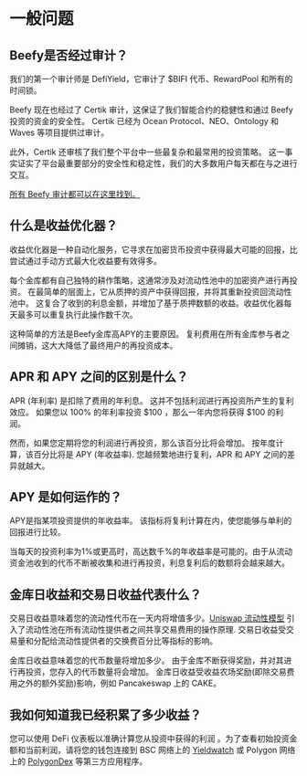 # 一般问题

## Beefy是否经过审计？

我们的第一个审计师是 DefiYield，它审计了 $BIFI 代币、RewardPool 和所有的时间锁。

Beefy 现在也经过了 Certik 审计，这保证了我们智能合约的稳健性和通过 Beefy 投资的资金的安全性。 Certik 已经为 Ocean Protocol、NEO、Ontology 和 Waves 等项目提供过审计。

此外，Certik 还审核了我们整个平台中一些最复杂和最常用的投资策略。 这一事实证实了平台最重要部分的安全性和稳定性，我们的大多数用户每天都在与之进行交互。

[所有 Beefy 审计都可以在这里找到。](https://github.com/beefyfinance/beefy-audits)

## 什么是收益优化器？

收益优化器是一种自动化服务，它寻求在加密货币投资中获得最大可能的回报，比尝试通过手动方式最大化收益要有效得多。

每个金库都有自己独特的耕作策略，这通常涉及对流动性池中的加密资产进行再投资。 在最简单的层面上，它从质押的资产中获得回报，并将其重新投资回流动性池中。 这复合了收到的利息金额，并增加了基于质押数额的收益。收益优化器每天最多可以重复执行此操作数千次。

这种简单的方法是Beefy金库高APY的主要原因。 复利费用在所有金库参与者之间摊销，这大大降低了最终用户的再投资成本。

## APR 和 APY 之间的区别是什么？

APR \(年利率\) 是扣除了费用的年利息。 这并不包括利润进行再投资所产生的复利效应。 如果您以 100% 的年利率投资 $100 ，那么一年内您将获得 $100 的利润。

然而，如果您定期将您的利润进行再投资，那么该百分比将会增加。 按年度计算，该百分比将是 APY \(年收益率\). 您越频繁地进行复利，APR 和 APY 之间的差异就越大。

## APY 是如何运作的？

APY是指某项投资提供的年收益率。 该指标将复利计算在内，使您能够与单利的回报进行比较。

当每天的投资利率为1%或更高时，高达数千%的年收益率是可能的。由于从流动资金池收到的代币不断被收集和进行再投资，利息复利后的数额将会越来越大。

## 金库日收益和交易日收益代表什么？

交易日收益意味着您的流动性代币在一天内将增值多少。[Uniswap 流动性模型](https://uniswap.org/docs/v2/advanced-topics/fees/) 引入了流动性池在所有流动性提供者之间共享交易费用的操作原理. 交易日收益受交易量和分配给流动性提供者的交换费百分比等指标的影响。

金库日收益意味着您的代币数量将增加多少。 由于金库不断获得奖励，并对其进行再投资，您存入的代币数量将会增加。 金库日收益受收益农场奖励\(即除交易费用之外的额外奖励\)影响，例如 Pancakeswap 上的 CAKE。

## 我如何知道我已经积累了多少收益？

您可以使用 DeFi 仪表板以准确计算您从投资中获得的利润 。为了查看初始投资金额和当前利润，请将您的钱包连接到 BSC 网络上的 [Yieldwatch](https://yieldwatch.net/) 或 Polygon 网络上的 [PolygonDex](https://polygondex.com/track/yield/yieldMeBroDawg.aspx) 等第三方应用程序。


